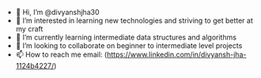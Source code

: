 - 👋 Hi, I’m @divyanshjha30
- 👀 I’m interested in learning new technologies and striving to get better at my craft
- 🌱 I’m currently learning intermediate data structures and algorithms
- 💞️ I’m looking to collaborate on beginner to intermediate level projects
- 📫 How to reach me email: (https://www.linkedin.com/in/divyansh-jha-1124b4227/)

<!---
divyanshjha30/divyanshjha30 is a ✨ special ✨ repository because its `README.md` (this file) appears on your GitHub profile.
You can click the Preview link to take a look at your changes.
--->

